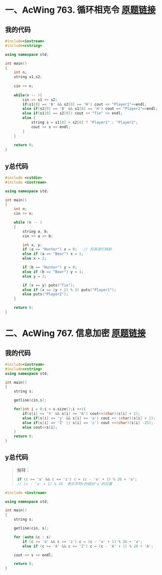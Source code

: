 # 一、AcWing 763. 循环相克令   [原题链接](https://www.acwing.com/problem/content/765/)

## 我的代码

```C++
#include<iostream>
#include<cstring>

using namespace std;

int main()
{
    int n;
    string s1,s2;
    
    cin >> n;
    
    while(n -- ){
        cin >> s1 >> s2;
        if(s1[0] == 'B' && s2[0] == 'H') cout << "Player1"<<endl;
        else if(s2[0] == 'B' && s1[0] == 'H') cout << "Player2"<<endl;
        else if(s1[0] == s2[0]) cout << "Tie" << endl;
        else {
            string s = s1[0] > s2[0] ? "Player1" : "Player2";
            cout << s << endl;
        }
    }
    
    return 0;
}
```

## y总代码

```C++
#include <cstdio>
#include <iostream>

using namespace std;

int main()
{
    int n;
    cin >> n;

    while (n -- )
    {
        string a, b;
        cin >> a >> b;

        int x, y;
        if (a == "Hunter") x = 0;   // 将其进行映射
        else if (a == "Bear") x = 1;
        else x = 2;

        if (b == "Hunter") y = 0;
        else if (b == "Bear") y = 1;
        else y = 2;

        if (x == y) puts("Tie");
        else if (x == (y + 1) % 3) puts("Player1");   
        else puts("Player2");
    }

    return 0;
}
```



# 二、AcWing 767. 信息加密   [原题链接](https://www.acwing.com/problem/content/769/)

## 我的代码

```C++
#include<iostream>
#include<cstring>
using namespace std;

int main()
{
    string s;

    getline(cin,s);

    for(int i = 0;i < s.size();i ++){
        if(s[i] <= 'Y' && s[i] >= 'A') cout<<(char)(s[i] + 1);
        else if(s[i] <= 'y' && s[i] >= 'a') cout << (char)(s[i] + 1);
        else if(s[i] == 'Z' || s[i] == 'z') cout <<(char)(s[i] -25);
        else cout<<s[i];
    }
    return 0;
}
```

## y总代码

> 解释：
>
> ```C++
> if (c >= 'a' && c <= 'z') c = (c - 'a' + 1) % 26 + 'a';
> // (c - 'a' + 1) % 26  表示字符c的相对'a'的位置
> ```
>
> 

```C++
#include <iostream>

using namespace std;

int main()
{
    string s;

    getline(cin, s);

    for (auto &c : s)
        if (c >= 'a' && c <= 'z') c = (c - 'a' + 1) % 26 + 'a';
        else if (c >= 'A' && c <= 'Z') c = (c - 'A' + 1) % 26 + 'A';

    cout << s << endl;

    return 0;
}
```

